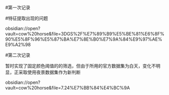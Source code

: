 #第一次记录
  
#特征提取出现的问题

obsidian://open?vault=cow%20horse&file=3DGS%2F%E7%89%B9%E5%BE%81%E6%8F%90%E5%8F%96%E5%87%BA%E7%8E%B0%E7%9A%84%E9%97%AE%E9%A2%98

#第二次记录

暂时实现了固定颜色阈值的的筛选，但由于所用的官方数据集为白天，变化不明显，正采取使用夜景数据集作为新判断

obsidian://open?vault=cow%20horse&file=7.24%E7%BB%84%E4%BC%9A
